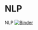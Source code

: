 # NLP
NLP
[![Binder](https://mybinder.org/badge_logo.svg)](https://mybinder.org/v2/gh/ABOUR123/NLP/main?filepath=NLTK.ipynb)
